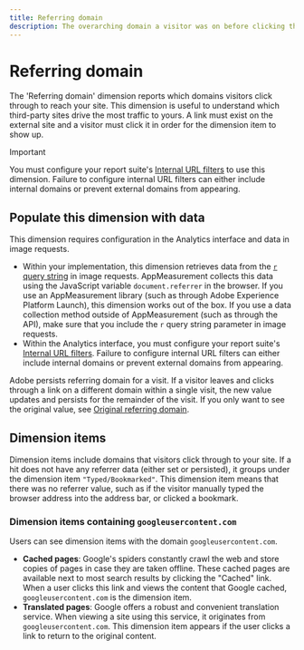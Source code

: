 ```yaml
---
title: Referring domain
description: The overarching domain a visitor was on before clicking through to your site.
---
```


# Referring domain

The 'Referring domain' dimension reports which domains visitors click through to reach your site. This dimension is useful to understand which third-party sites drive the most traffic to yours. A link must exist on the external site and a visitor must click it in order for the dimension item to show up.

>[!IMPORTANT]
>
>You must configure your report suite's [Internal URL filters](/help/admin/admin/internal-url-filter-admin.md) to use this dimension. Failure to configure internal URL filters can either include internal domains or prevent external domains from appearing.

## Populate this dimension with data

This dimension requires configuration in the Analytics interface and data in image requests.

* Within your implementation, this dimension retrieves data from the [`r` query string](/help/implement/validate/query-parameters.md) in image requests. AppMeasurement collects this data using the JavaScript variable `document.referrer` in the browser. If you use an AppMeasurement library (such as through Adobe Experience Platform Launch), this dimension works out of the box. If you use a data collection method outside of AppMeasurement (such as through the API), make sure that you include the `r` query string parameter in image requests.
* Within the Analytics interface, you must configure your report suite's [Internal URL filters](/help/admin/admin/internal-url-filter-admin.md). Failure to configure internal URL filters can either include internal domains or prevent external domains from appearing.

Adobe persists referring domain for a visit. If a visitor leaves and clicks through a link on a different domain within a single visit, the new value updates and persists for the remainder of the visit. If you only want to see the original value, see [Original referring domain](original-referring-domain.md).

## Dimension items

Dimension items include domains that visitors click through to your site. If a hit does not have any referrer data (either set or persisted), it groups under the dimension item `"Typed/Bookmarked"`. This dimension item means that there was no referrer value, such as if the visitor manually typed the browser address into the address bar, or clicked a bookmark.

### Dimension items containing `googleusercontent.com`

Users can see dimension items with the domain `googleusercontent.com`.

* **Cached pages**: Google's spiders constantly crawl the web and store copies of pages in case they are taken offline. These cached pages are available next to most search results by clicking the "Cached" link. When a user clicks this link and views the content that Google cached, `googleusercontent.com` is the dimension item.
* **Translated pages**: Google offers a robust and convenient translation service. When viewing a site using this service, it originates from `googleusercontent.com`. This dimension item appears if the user clicks a link to return to the original content.
